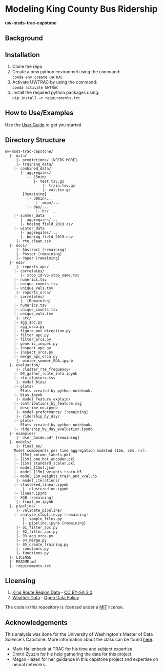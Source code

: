 # Modeling King County Bus Ridership
#### uw-msds-trac-capstone


## Background



## Installation
1. Clone the repo  
2. Create a new python environmet using the command:  
```conda env create UWTRAC```  
3. Activate UWTRAC by using the command:  
```conda activate UWTRAC```  
4. Install the required python packages using:  
```pip install –r requirements.txt```  

## How to Use/Examples
Use the [User Guide](https://github.com/jacobw125/uw-msds-trac-capstone/blob/master/examples/User_Guide.pdf) to get you started.

## Directory Structure
```
uw-msds-trac-capstone/
  |- data/
     |- predictions/ [NEEDS MORE]
     |- training_data/
	|- combined_data/
	   |- aggregates/
	      |- 15min/
	         |- test.tsv.gz
                 |- train.tsv.gz
                 |- val.tsv.gz
		[Remaining]	
	      |- 30min/...
              |- ampm/...
	      |- day/...
              |- hr/...
	|- summer_data
	   |- aggregates/...
	   |- boeing_field_2019.csv
	|- winter_data
	   |- aggregates/...
	   |- boeing_field_2019.csv
     |- rte_clean.csv
  |- docs/
     |- Abstract [remaining]
     |- Poster [remaining]
     |- Paper [remaining]
  |- eda/
     |- reports_apc/
	|- correlates/
	   |- stop_id-VS-stop_name.tsv
	|- numerics.tsv
	|- unique_counts.tsv
	|- unique_vals.tsv
     |- reports_orca/
	|- correlates/
	   |- [Remaining]
	|- numerics.tsv
	|- unique_counts.tsv
	|- unique_vals.tsv
     |- src/
	|- agg_apc.py
	|- agg_orca.py
	|- figure_out_direction.py
	|- filter_apc.py
	|- filter_orca.py
	|- generic_inspec.py
	|- inspect_apc.py
	|- inspect_orca.py
	|- merge_apc_orca.py
     |- winter_summer_EDA.ipynb
  |- evaluation/
     |- cluster_rte_frequency/
	|- 00_gather_route_info.ipynb
	|- rte_clusters.tsv
     |- model_bias/
	|- plots/
	   Plots created by python notebook.
	|- bias.ipynb
     |- model_feature_explain/
	|- contributions_by_feature.svg
	|- describe_nn.ipynb
     |- model_preformance/ [remaining]
     |- ridership_by_day/
	|- plots/ 
	   Plots created by python notebook.
	|- ridership_by_day_evaluation.ipynb
  |- examples/
     |- User_Guide.pdf [remaining]
  |- models/
     |- final_nn/
	Model components per time aggregation modeled [15m, 30m, hr].
	|- [15m]_column_labels.pkl
	|- [15m]_one_hot_encoder.pkl
	|- [15m]_standard_scaler.pkl
	|- model_[15m].json
	|- model_[15m]_weights_train.h5
	|- model_15m_weights_train_and_xval.h5
     |- model_iterations/
	|- clustered_linear.ipynb
        |- clustered_nn.ipynb
	|- linear.ipynb
	|- XGB [remaining]
     |- final_nn.ipynb
  |- pipeline/
     |- validate_pipeline/
	|- analyze_stopfile.py [remaining]
        |- sample_files.py
        |- pipeline.ipynb [remaining]
     |- 01_filter_apc.py
     |- 02_filter_apc.py
     |- 03_agg_orca.py
     |- 04_merge.py
     |- 05_create_training.py
     |- constants.py
     |- functions.py
  |- LICENSE
  |- README.md
  |- requirements.txt
```

## Licensing
1. [King Route Region Data](https://en.wikipedia.org/wiki/List_of_King_County_Metro_bus_routes) - [CC BY-SA 3.0](https://creativecommons.org/licenses/by-sa/3.0/).
2. [Weather Data](https://www.ncdc.noaa.gov/cdo-web/datatools/lcd) - [Open Data Policy](https://project-open-data.cio.gov/)

The code in this repository is licensed under a [MIT](https://opensource.org/licenses/MIT) license.

## Acknowledgements
This analysis was done for the University of Washington's Master of Data Science's Capstone.
More information about the class can be found [here](https://www.washington.edu/datasciencemasters/capstone-projects/).

- Mark Hallenbeck at TRAC for his time and subject expertise.
- Dmitri Zyuzin for his help gathering the data for this project.
- Megan Hazen for her guidance in this capstone project and expertise on neural networks.